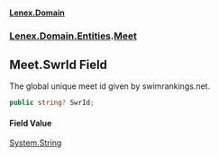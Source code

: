 #### [Lenex.Domain](index.md 'index')
### [Lenex.Domain.Entities](Lenex.Domain.Entities.md 'Lenex.Domain.Entities').[Meet](Lenex.Domain.Entities.Meet.md 'Lenex.Domain.Entities.Meet')

## Meet.SwrId Field

The global unique meet id given by swimrankings.net.

```csharp
public string? SwrId;
```

#### Field Value
[System.String](https://docs.microsoft.com/en-us/dotnet/api/System.String 'System.String')